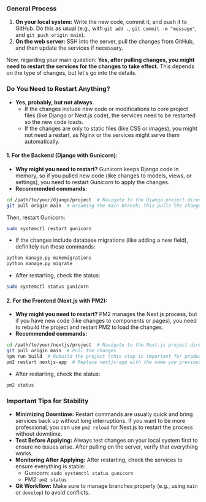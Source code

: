 ### General Process
1. **On your local system:** Write the new code, commit it, and push it to GitHub. Do this as usual (e.g., with `git add .`, `git commit -m "message"`, and `git push origin main`).
2. **On the web server:** SSH into the server, pull the changes from GitHub, and then update the services if necessary.

Now, regarding your main question: **Yes, after pulling changes, you might need to restart the services for the changes to take effect.** This depends on the type of changes, but let's go into the details.

### Do You Need to Restart Anything?
- **Yes, probably, but not always.** 
  - If the changes include new code or modifications to core project files (like Django or Next.js code), the services need to be restarted so the new code loads.
  - If the changes are only to static files (like CSS or images), you might not need a restart, as Nginx or the services might serve them automatically.

#### 1. For the Backend (Django with Gunicorn):
- **Why might you need to restart?** Gunicorn keeps Django code in memory, so if you pulled new code (like changes to models, views, or settings), you need to restart Gunicorn to apply the changes.
- **Recommended commands:**
```bash
cd /path/to/your/django/project  # Navigate to the Django project directory (e.g., RoyaClinic)
git pull origin main  # Assuming the main branch; this pulls the changes
```
Then, restart Gunicorn:
```bash
sudo systemctl restart gunicorn
```
- If the changes include database migrations (like adding a new field), definitely run these commands:
```bash
python manage.py makemigrations
python manage.py migrate
```
- After restarting, check the status:
```bash
sudo systemctl status gunicorn
```

#### 2. For the Frontend (Next.js with PM2):
- **Why might you need to restart?** PM2 manages the Next.js process, but if you have new code (like changes to components or pages), you need to rebuild the project and restart PM2 to load the changes.
- **Recommended commands:**
```bash
cd /path/to/your/nextjs/project  # Navigate to the Next.js project directory
git pull origin main  # Pull the changes
npm run build  # Rebuild the project (this step is important for production)
pm2 restart nextjs-app  # Replace nextjs-app with the name you previously set
```
- After restarting, check the status:
```bash
pm2 status
```

### Important Tips for Stability
- **Minimizing Downtime:** Restart commands are usually quick and bring services back up without long interruptions. If you want to be more professional, you can use `pm2 reload` for Next.js to restart the process without downtime.
- **Test Before Applying:** Always test changes on your local system first to ensure no issues arise. After pulling on the server, verify that everything works.
- **Monitoring After Applying:** After restarting, check the services to ensure everything is stable:
  - Gunicorn: `sudo systemctl status gunicorn`
  - PM2: `pm2 status`
- **Git Workflow:** Make sure to manage branches properly (e.g., using `main` or `develop`) to avoid conflicts.


